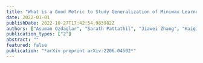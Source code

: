 ```yaml
---
title: "What is a Good Metric to Study Generalization of Minimax Learners?"
date: 2022-01-01
publishDate: 2022-10-27T17:42:54.983982Z
authors: ["Asuman Ozdaglar", "Sarath Pattathil", "Jiawei Zhang", "Kaiqing Zhang"]
publication_types: ["2"]
abstract: ""
featured: false
publication: "*arXiv preprint arXiv:2206.04502*"
---
```


